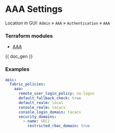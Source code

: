 # AAA Settings

Location in GUI:
`Admin` » `AAA` » `Authentication` » `AAA`

### Terraform modules

* [AAA](https://registry.terraform.io/modules/netascode/aaa/aci/latest)

{{ doc_gen }}

### Examples

```yaml
apic:
  fabric_policies:
    aaa:
      remote_user_login_policy: no-login
      default_fallback_check: true
      default_realm: local
      console_realm: tacacs
      console_login_domain: tacacs
      security_domains:
        - name: SEC1
          restricted_rbac_domain: true
```
